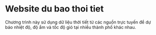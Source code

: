 # Website du bao thoi tiet
 Chương trình này sử dụng dữ liệu thời tiết từ các nguồn trực tuyến để dự báo nhiệt độ, độ ẩm và tốc độ gió tại nhiều thành phố khác nhau.
